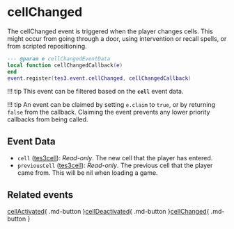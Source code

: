 # cellChanged
<div class="search_terms" style="display: none">cellchanged</div>

<!---
	This file is autogenerated. Do not edit this file manually. Your changes will be ignored.
	More information: https://github.com/MWSE/MWSE/tree/master/docs
-->

The cellChanged event is triggered when the player changes cells. This might occur from going through a door, using intervention or recall spells, or from scripted repositioning.

```lua
--- @param e cellChangedEventData
local function cellChangedCallback(e)
end
event.register(tes3.event.cellChanged, cellChangedCallback)
```

!!! tip
	This event can be filtered based on the **`cell`** event data.

!!! tip
	An event can be claimed by setting `e.claim` to `true`, or by returning `false` from the callback. Claiming the event prevents any lower priority callbacks from being called.

## Event Data

* `cell` ([tes3cell](../types/tes3cell.md)): *Read-only*. The new cell that the player has entered.
* `previousCell` ([tes3cell](../types/tes3cell.md)): *Read-only*. The previous cell that the player came from. This will be nil when loading a game.


## Related events

[cellActivated](./cellActivated.md){ .md-button }[cellDeactivated](./cellDeactivated.md){ .md-button }[cellChanged](./cellChanged.md){ .md-button }


